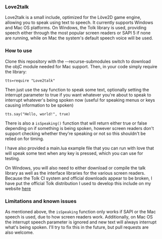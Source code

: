 ### Love2talk

Love2talk is a small include, optimized for the Löve2D game engine, allowing you to speak using text to speech. It currently supports Windows and Mac OS platforms. On Windows, the Tolk library is used, providing speech either through the most popular screen readers or SAPI 5 if none are running, while on Mac the system's default speech voice will be used.

### How to use

Clone this repository with the --recurse-submodules switch to download the objC module needed for Mac support. Then, in your code simply require the library:

`tts=require "Love2talk"`

Then just use the say function to speak some text, optionally setting the interrupt parameter to true if you want whatever you're about to speak to interrupt whatever's being spoken now (useful for speaking menus or keys causing information to be spoken)

```tts.say("Hello, world!", true)```

There is also a `isSpeaking()` function that will return either true or false depending on if something is being spoken, however screen readers don't support checking whether they're speaking or not so this shouldn't be relied on for timing.

I have also provided a main.lua example file that you can run with love that will speak some text when any key is pressed, which you can use for testing.

On Windows, you will also need to either download or compile the talk library as well as the interface libraries for the various screen readers. Because the Tolk CI system and official downloads appear to be broken, I have put the official Tolk distribution I used to develop this include on my website [here](https://piotrs.site/tolk.zip)
### Limitations and known issues

As mentioned above, the `isSpeaking` function only works if SAPI or the Mac speech is used, due to how screen readers work. Additionally, on Mac OS the interrupt speech parameter is ignored and new text will always interrupt what's being spoken. I'll try to fix this in the future, but pull requests are also welcome.